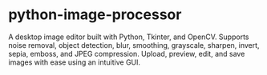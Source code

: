 # python-image-processor
A desktop image editor built with Python, Tkinter, and OpenCV. Supports noise removal, object detection, blur, smoothing, grayscale, sharpen, invert, sepia, emboss, and JPEG compression. Upload, preview, edit, and save images with ease using an intuitive GUI.
